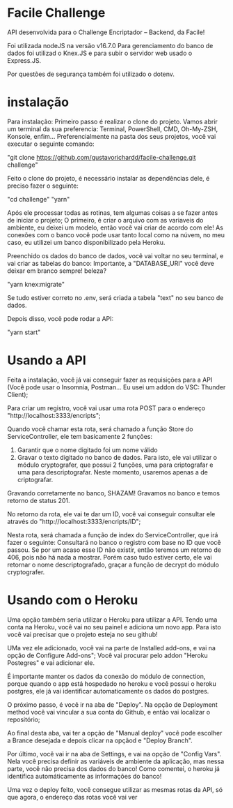 # Facile Challenge

API desenvolvida para o Challenge Encriptador – Backend, da Facile!

Foi utilizada nodeJS na versão v16.7.0
Para gerenciamento do banco de dados foi utilizad o Knex.JS e para subir o servidor web usado o Express.JS.

Por questões de segurança também foi utilizado o dotenv.

# instalação

Para instalação:
Primeiro passo é realizar o clone do projeto.
Vamos abrir um terminal da sua preferencia: Terminal, PowerShell, CMD, Oh-My-ZSH, Konsole, enfim...
Preferencialmente na pasta dos seus projetos, você vai executar o seguinte comando:

"git clone https://github.com/gustavorichardd/facile-challenge.git challenge"

Feito o clone do projeto, é necessário instalar as dependências dele, é preciso fazer o seguinte:

"cd challenge"
"yarn"

Após ele processar todas as rotinas, tem algumas coisas a se fazer antes de iniciar o projeto;
O primeiro, é criar o arquivo com as variaveis do ambiente, eu deixei um modelo, então você vai criar de acordo com ele!
As conexões com o banco você pode usar tanto local como na núvem, no meu caso, eu utilizei um banco disponibilizado pela Heroku.

Preenchido os dados do banco de dados, você vai voltar no seu terminal, e vai criar as tabelas do banco:
Importante, a "DATABASE_URI" você deve deixar em branco sempre! beleza?

"yarn knex:migrate"

Se tudo estiver correto no .env, será criada a tabela "text" no seu banco de dados.

Depois disso, você pode rodar a API:

"yarn start"

# Usando a API

Feita a instalação, você já vai conseguir fazer as requisições para a API (Você pode usar o Insomnia, Postman... Eu usei um addon do VSC: Thunder Client);

Para criar um registro, você vai usar uma rota POST para o endereço "http://localhost:3333/encripts";

Quando você chamar esta rota, será chamado a função Store do ServiceController, ele tem basicamente 2 funções:
1) Garantir que o nome digitado foi um nome válido
2) Gravar o texto digitado no banco de dados.
Para isto, ele vai utilizar o módulo cryptografer, que possui 2 funções, uma para criptografar e uma para descriptografar. Neste momento, usaremos apenas a de criptografar.

Gravando corretamente no banco, SHAZAM! Gravamos no banco e temos retorno de status 201.

No retorno da rota, ele vai te dar um ID, você vai conseguir consultar ele através do "http://localhost:3333/encripts/ID";

Nesta rota, será chamada a função de index do ServiceController, que irá fazer o seguinte:
Consultará no banco o registro com base no ID que você passou.
Se por um acaso esse ID não existir, então teremos um retorno de 406, pois não há nada a mostrar.
Porém caso tudo estiver certo, ele vai retornar o nome descriptografado, graçar a função de decrypt do módulo cryptografer.

# Usando com o Heroku

Uma opção também seria utilizar o Heroku para utilizar a API.
Tendo uma conta na Heroku, você vai no seu painel e adiciona um novo app.
Para isto você vai precisar que o projeto esteja no seu github!

UMa vez ele adicionado, você vai na parte de Installed add-ons, e vai na opção de Configure Add-ons";
Você vai procurar pelo addon "Heroku Postegres" e vai adicionar ele.

É importante manter os dados da conexão do módulo de connection, porque quando o app está hospedado no heroku e você possui o heroku postgres, ele já vai identificar automaticamente os dados do postgres.

O próximo passo, é você ir na aba de "Deploy".
Na opção de Deployment method você vai vincular a sua conta do Github, e então vai localizar o repositório;

Ao final desta aba, vai ter a opção de "Manual deploy" você pode escolher a Brance desejada e depois clicar na opçãod e "Deploy Branch".

Por último, você vai ir na aba de Settings, e vai na opção de "Config Vars".
Nela você precisa definir as variáveis de ambiente da aplicação, mas nessa parte, você não precisa dos dados do banco!
Como comentei, o heroku já identifica automáticamente as informações do banco!

Uma vez o deploy feito, você consegue utilizar as mesmas rotas da API, só que agora, o endereço das rotas você vai ver 